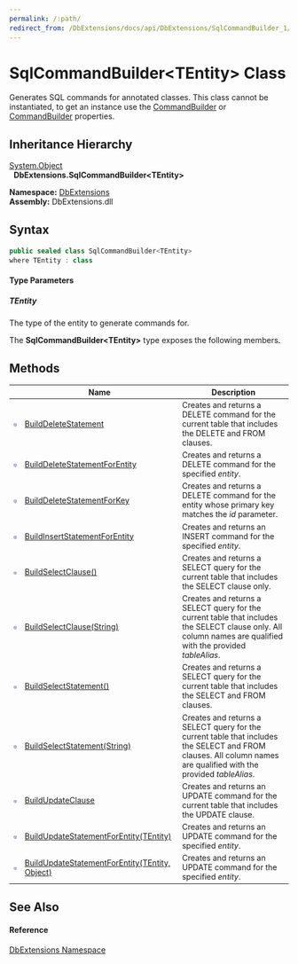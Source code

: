 ```yaml
---
permalink: /:path/
redirect_from: /DbExtensions/docs/api/DbExtensions/SqlCommandBuilder_1/
---
```


SqlCommandBuilder&lt;TEntity> Class
===================================
Generates SQL commands for annotated classes. This class cannot be instantiated, to get an instance use the [CommandBuilder][1] or [CommandBuilder][2] properties.


Inheritance Hierarchy
---------------------
[System.Object][3]  
  **DbExtensions.SqlCommandBuilder&lt;TEntity>**  
  
**Namespace:** [DbExtensions][4]  
**Assembly:** DbExtensions.dll

Syntax
------

```csharp
public sealed class SqlCommandBuilder<TEntity>
where TEntity : class

```

#### Type Parameters

##### *TEntity*
The type of the entity to generate commands for.

The **SqlCommandBuilder&lt;TEntity>** type exposes the following members.


Methods
-------

|                  | Name                                                 | Description                                                                                                                                                        |
| ---------------- | ---------------------------------------------------- | ------------------------------------------------------------------------------------------------------------------------------------------------------------------ |
| ![Public method] | [BuildDeleteStatement][5]                            | Creates and returns a DELETE command for the current table that includes the DELETE and FROM clauses.                                                              |
| ![Public method] | [BuildDeleteStatementForEntity][6]                   | Creates and returns a DELETE command for the specified *entity*.                                                                                                   |
| ![Public method] | [BuildDeleteStatementForKey][7]                      | Creates and returns a DELETE command for the entity whose primary key matches the *id* parameter.                                                                  |
| ![Public method] | [BuildInsertStatementForEntity][8]                   | Creates and returns an INSERT command for the specified *entity*.                                                                                                  |
| ![Public method] | [BuildSelectClause()][9]                             | Creates and returns a SELECT query for the current table that includes the SELECT clause only.                                                                     |
| ![Public method] | [BuildSelectClause(String)][10]                      | Creates and returns a SELECT query for the current table that includes the SELECT clause only. All column names are qualified with the provided *tableAlias*.      |
| ![Public method] | [BuildSelectStatement()][11]                         | Creates and returns a SELECT query for the current table that includes the SELECT and FROM clauses.                                                                |
| ![Public method] | [BuildSelectStatement(String)][12]                   | Creates and returns a SELECT query for the current table that includes the SELECT and FROM clauses. All column names are qualified with the provided *tableAlias*. |
| ![Public method] | [BuildUpdateClause][13]                              | Creates and returns an UPDATE command for the current table that includes the UPDATE clause.                                                                       |
| ![Public method] | [BuildUpdateStatementForEntity(TEntity)][14]         | Creates and returns an UPDATE command for the specified *entity*.                                                                                                  |
| ![Public method] | [BuildUpdateStatementForEntity(TEntity, Object)][15] | Creates and returns an UPDATE command for the specified *entity*.                                                                                                  |


See Also
--------

#### Reference
[DbExtensions Namespace][4]  

[1]: ../SqlTable_1/CommandBuilder.md
[2]: ../SqlTable/CommandBuilder.md
[3]: https://learn.microsoft.com/dotnet/api/system.object
[4]: ../README.md
[5]: BuildDeleteStatement.md
[6]: BuildDeleteStatementForEntity.md
[7]: BuildDeleteStatementForKey.md
[8]: BuildInsertStatementForEntity.md
[9]: BuildSelectClause.md
[10]: BuildSelectClause_1.md
[11]: BuildSelectStatement.md
[12]: BuildSelectStatement_1.md
[13]: BuildUpdateClause.md
[14]: BuildUpdateStatementForEntity.md
[15]: BuildUpdateStatementForEntity_1.md
[Public method]: ../../icons/pubmethod.svg "Public method"